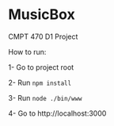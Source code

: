 # MusicBox

CMPT 470 D1 Project 

How to run:

1- Go to project root

2- Run `npm install`

3- Run `node ./bin/www`

4- Go to http://localhost:3000